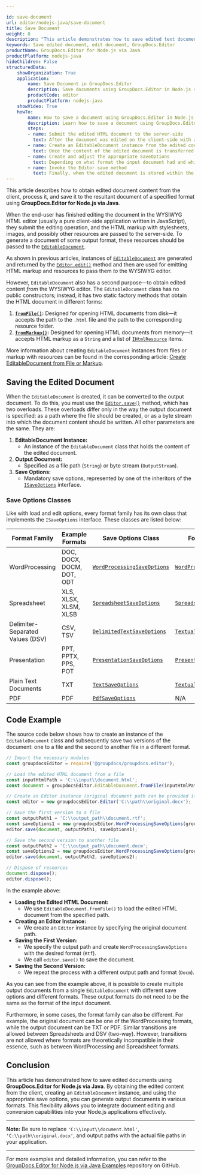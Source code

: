 ```yaml
---

id: save-document
url: editor/nodejs-java/save-document
title: Save Document
weight: 8
description: "This article demonstrates how to save edited text documents, spreadsheets, and presentations with GroupDocs.Editor for Node.js via Java API."
keywords: Save edited document, edit document, GroupDocs.Editor
productName: GroupDocs.Editor for Node.js via Java
productPlatform: nodejs-java
hideChildren: False
structuredData:
    showOrganization: True
    application:
        name: Save Document in GroupDocs.Editor
        description: Save documents using GroupDocs.Editor in Node.js via Java
        productCode: editor
        productPlatform: nodejs-java
    showVideo: True
    howTo:
        name: How to save a document using GroupDocs.Editor in Node.js via Java
        description: Learn how to save a document using GroupDocs.Editor in Node.js via Java step by step
        steps:
        - name: Submit the edited HTML document to the server-side
          text: After the document was edited on the client-side with a WYSIWYG HTML editor, its edited HTML markup and resources must be submitted to the server-side, because GroupDocs.Editor is a server-based middleware.
        - name: Create an EditableDocument instance from the edited content
          text: Once the content of the edited document is transferred to the server-side, you should create an instance of the EditableDocument class from this content by using the most appropriate static method.
        - name: Create and adjust the appropriate SaveOptions
          text: Depending on what format the input document had and which output format you want to obtain, you need to create an appropriate inheritor of the ISaveOptions interface and adjust it by selecting the desired format, protection, and other options.
        - name: Invoke the Editor.save method
          text: Finally, when the edited document is stored within the EditableDocument instance and SaveOptions are prepared, you should invoke the desired overload of the Editor.save method (the first one saves the document to a file, while the second saves to a byte stream).
---
```


This article describes how to obtain edited document content from the client, process it, and save it to the resultant document of a specified format using **GroupDocs.Editor for Node.js via Java**.

When the end-user has finished editing the document in the WYSIWYG HTML editor (usually a pure client-side application written in JavaScript), they submit the editing operation, and the HTML markup with stylesheets, images, and possibly other resources are passed to the server-side. To generate a document of some output format, these resources should be passed to the [`EditableDocument`](https://reference.groupdocs.com/editor/nodejs-java/com.groupdocs.editor/EditableDocument).

As shown in previous articles, instances of [`EditableDocument`](https://reference.groupdocs.com/editor/nodejs-java/com.groupdocs.editor/EditableDocument) are generated and returned by the [`Editor.edit()`](https://reference.groupdocs.com/editor/nodejs-java/com.groupdocs.editor/Editor#edit--) method and then are used for emitting HTML markup and resources to pass them *to* the WYSIWYG editor.

However, `EditableDocument` also has a second purpose—to obtain edited content *from* the WYSIWYG editor. The `EditableDocument` class has no public constructors; instead, it has two static factory methods that obtain the HTML document in different forms:

1. **[`fromFile()`](https://reference.groupdocs.com/editor/nodejs-java/com.groupdocs.editor/EditableDocument#fromFile--):** Designed for opening HTML documents from disk—it accepts the path to the `.html` file and the path to the corresponding resource folder.
2. **[`fromMarkup()`](https://reference.groupdocs.com/editor/nodejs-java/com.groupdocs.editor/EditableDocument#fromMarkup--):** Designed for opening HTML documents from memory—it accepts HTML markup as a `String` and a list of [`IHtmlResource`](https://reference.groupdocs.com/editor/nodejs-java/com.groupdocs.editor.htmlcss.resources/IHtmlResource) items.

More information about creating `EditableDocument` instances from files or markup with resources can be found in the corresponding article: [Create EditableDocument from File or Markup](/editor/nodejs-java/developer-guide/editabledocument/create-editabledocument-from-file-or-markup/).

## Saving the Edited Document

When the `EditableDocument` is created, it can be converted to the output document. To do this, you must use the [`Editor.save()`](https://reference.groupdocs.com/editor/nodejs-java/com.groupdocs.editor/Editor#save--) method, which has two overloads. These overloads differ only in the way the output document is specified: as a path where the file should be created, or as a byte stream into which the document content should be written. All other parameters are the same. They are:

1. **EditableDocument Instance:**
   - An instance of the `EditableDocument` class that holds the content of the edited document.
2. **Output Document:**
   - Specified as a file path (`String`) or byte stream (`OutputStream`).
3. **Save Options:**
   - Mandatory save options, represented by one of the inheritors of the [`ISaveOptions`](https://reference.groupdocs.com/editor/nodejs-java/com.groupdocs.editor.options/ISaveOptions) interface.

### Save Options Classes

Like with load and edit options, every format family has its own class that implements the `ISaveOptions` interface. These classes are listed below:

| Format Family                    | Example Formats                 | Save Options Class                                                                                 | Format Class                                                                                 |
|----------------------------------|---------------------------------|----------------------------------------------------------------------------------------------------|----------------------------------------------------------------------------------------------|
| WordProcessing                   | DOC, DOCX, DOCM, DOT, ODT       | [`WordProcessingSaveOptions`](https://reference.groupdocs.com/editor/nodejs-java/com.groupdocs.editor.options/WordProcessingSaveOptions) | [`WordProcessingFormats`](https://reference.groupdocs.com/editor/nodejs-java/com.groupdocs.editor.formats/WordProcessingFormats) |
| Spreadsheet                      | XLS, XLSX, XLSM, XLSB           | [`SpreadsheetSaveOptions`](https://reference.groupdocs.com/editor/nodejs-java/com.groupdocs.editor.options/SpreadsheetSaveOptions)       | [`SpreadsheetFormats`](https://reference.groupdocs.com/editor/nodejs-java/com.groupdocs.editor.formats/SpreadsheetFormats) |
| Delimiter-Separated Values (DSV) | CSV, TSV                        | [`DelimitedTextSaveOptions`](https://reference.groupdocs.com/editor/nodejs-java/com.groupdocs.editor.options/DelimitedTextSaveOptions)   | [`TextualFormats`](https://reference.groupdocs.com/editor/nodejs-java/com.groupdocs.editor.formats/TextualFormats) |
| Presentation                     | PPT, PPTX, PPS, POT             | [`PresentationSaveOptions`](https://reference.groupdocs.com/editor/nodejs-java/com.groupdocs.editor.options/PresentationSaveOptions)     | [`PresentationFormats`](https://reference.groupdocs.com/editor/nodejs-java/com.groupdocs.editor.formats/PresentationFormats) |
| Plain Text Documents             | TXT                             | [`TextSaveOptions`](https://reference.groupdocs.com/editor/nodejs-java/com.groupdocs.editor.options/TextSaveOptions)                     | [`TextualFormats`](https://reference.groupdocs.com/editor/nodejs-java/com.groupdocs.editor.formats/TextualFormats) |
| PDF                              | PDF                             | [`PdfSaveOptions`](https://reference.groupdocs.com/editor/nodejs-java/com.groupdocs.editor.options/PdfSaveOptions)                       | N/A                                                                                          |

## Code Example

The source code below shows how to create an instance of the `EditableDocument` class and subsequently save two versions of the document: one to a file and the second to another file in a different format.

```javascript
// Import the necessary modules
const groupdocsEditor = require('@groupdocs/groupdocs.editor');

// Load the edited HTML document from a file
const inputHtmlPath = 'C:\\input\\document.html';
const document = groupdocsEditor.EditableDocument.fromFile(inputHtmlPath, null);

// Create an Editor instance (original document path can be provided if needed)
const editor = new groupdocsEditor.Editor('C:\\path\\original.docx');

// Save the first version to a file
const outputPath1 = 'C:\\output_path\\document.rtf';
const saveOptions1 = new groupdocsEditor.WordProcessingSaveOptions(groupdocsEditor.WordProcessingFormats.Rtf);
editor.save(document, outputPath1, saveOptions1);

// Save the second version to another file
const outputPath2 = 'C:\\output_path\\document.docm';
const saveOptions2 = new groupdocsEditor.WordProcessingSaveOptions(groupdocsEditor.WordProcessingFormats.Docm);
editor.save(document, outputPath2, saveOptions2);

// Dispose of resources
document.dispose();
editor.dispose();
```

In the example above:

- **Loading the Edited HTML Document:**
  - We use `EditableDocument.fromFile()` to load the edited HTML document from the specified path.
- **Creating an Editor Instance:**
  - We create an `Editor` instance by specifying the original document path.
- **Saving the First Version:**
  - We specify the output path and create `WordProcessingSaveOptions` with the desired format (`Rtf`).
  - We call `editor.save()` to save the document.
- **Saving the Second Version:**
  - We repeat the process with a different output path and format (`Docm`).

As you can see from the example above, it is possible to create multiple output documents from a single `EditableDocument` with different save options and different formats. These output formats do not need to be the same as the format of the input document.

Furthermore, in some cases, the format family can also be different. For example, the original document can be one of the WordProcessing formats, while the output document can be TXT or PDF. Similar transitions are allowed between Spreadsheets and DSV (two-way). However, transitions are not allowed where formats are theoretically incompatible in their essence, such as between WordProcessing and Spreadsheet formats.

## Conclusion

This article has demonstrated how to save edited documents using **GroupDocs.Editor for Node.js via Java**. By obtaining the edited content from the client, creating an `EditableDocument` instance, and using the appropriate save options, you can generate output documents in various formats. This flexibility allows you to integrate document editing and conversion capabilities into your Node.js applications effectively.

---

**Note:** Be sure to replace `'C:\\input\\document.html'`, `'C:\\path\\original.docx'`, and output paths with the actual file paths in your application.

---

For more examples and detailed information, you can refer to the [GroupDocs.Editor for Node.js via Java Examples](https://github.com/groupdocs-editor/GroupDocs.Editor-for-Node.js-via-Java) repository on GitHub.


